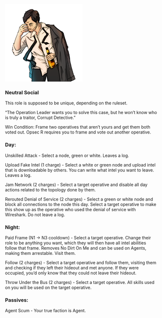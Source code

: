 ![corruptdetective.png](Images/corruptdetective.png)

### **Neutral Social**

This role is supposed to be unique, depending on the ruleset.

“The Operation Leader wants you to solve this case, but he won’t know who is truly a traitor, Corrupt Detective.”

Win Condition: Frame two operatives that aren’t yours and get them both voted out. Opsec R requires you to frame and vote out another operative.

### **Day:**

Unskilled Attack - Select a node, green or white. Leaves a log.

Upload Fake Intel (1 charge) - Select a white or green node and upload intel that is downloadable by others. You can write what intel you want to leave. Leaves a log.

Jam Network (2 charges) - Select a target operative and disable all day actions related to the topology done by them.

Rerouted Denial of Service (2 charges) - Select a green or white node and block all connections to the node this day. Select a target operative to make this show up as the operative who used the denial of service with Wireshark. Do not leave a log.

### **Night:**

Paid Frame (N1 -> N3 cooldown) - Select a target operative. Change their role to be anything you want, which they will then have all intel abilities follow that frame. Removes No Dirt On Me and can be used on Agents, making them arrestable. Visit them.

Follow (2 charges) - Select a target operative and follow them, visiting them and checking if they left their hideout and met anyone. If they were occupied, you’d only know that they could not leave their hideout.

Throw Under the Bus (2 charges) - Select a target operative. All skills used on you will be used on the target operative.

### **Passives:**

Agent Scum - Your true faction is Agent.